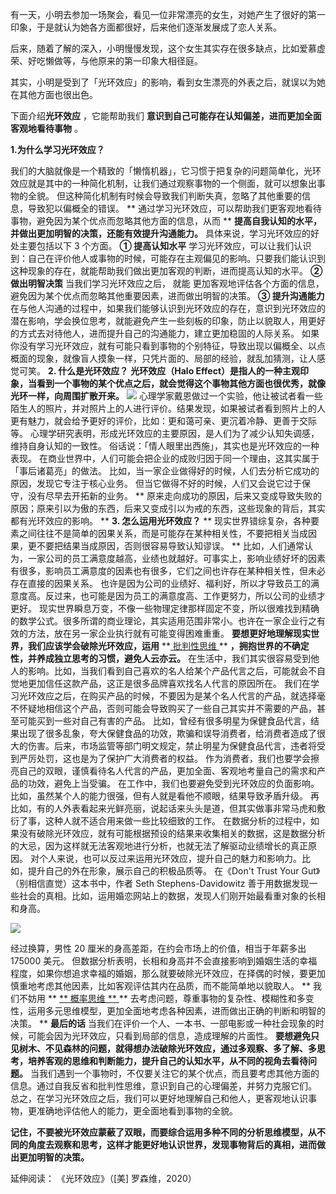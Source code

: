 有一天，小明去参加一场聚会，看见一位非常漂亮的女生，对她产生了很好的第一印象，于是就认为她各方面都很好，后来他们逐渐发展成了恋人关系。

后来，随着了解的深入，小明慢慢发现，这个女生其实存在很多缺点，比如爱慕虚荣、好吃懒做等，与他原来的第一印象大相径庭。

其实，小明是受到了「光环效应」的影响，看到女生漂亮的外表之后，就误以为她在其他方面也很出色。  

下面介绍**光环效应** ，它能帮助我们 **意识到自己可能存在认知偏差，进而更加全面客观地看待事物** 。  

**1\.为什么学习光环效应？**

我们的大脑就像是一个精致的「懒惰机器」，它习惯于把复杂的问题简单化，光环效应就是其中的一种简化机制，让我们通过观察事物的一个侧面，就可以想象出事物的全貌。
但这种简化机制有时候会导致我们判断失真，忽略了其他重要的信息，导致犯以偏概全的错误。  **
通过学习光环效应，可以帮助我们更客观地看待事物，避免因为某个优点而忽略其他方面的信息，从而  **
**提高自我认知的水平，并做出更加明智的决策，还能有效提升沟通能力。** 具体来说，学习光环效应的好处主要包括以下 3 个方面。  **① 提高认知水平**
学习光环效应，可以让我们认识到：自己在评价他人或事物的时候，可能存在主观偏见的影响。只要我们能认识到这种现象的存在，就能帮助我们做出更加客观的判断，进而提高认知的水平。
**② 做出明智决策** 当我们学习光环效应之后，  就能  更加客观地评估各个方面的信息，避免因为某个优点而忽略其他重要因素，进而做出明智的决策。
**③ 提升沟通能力**
在与他人沟通的过程中，如果我们能够认识到光环效应的存在，意识到光环效应的潜在影响，学会换位思考，就能避免产生一些刻板的印象，防止以貌取人，用更好的方式去对待他人，进而提升自己的沟通能力，建立更加稳固的人际关系。
如果你没有学习光环效应，就有可能只看到事物的个别特征，导致出现以偏概全、以点概面的现象，就像盲人摸象一样，只凭片面的、局部的经验，就乱加猜测，让人感觉可笑。
**2\. 什么是光环效应？** **光环效应（Halo
Effect）是指人的一种主观印象，当看到一个事物的某个优点之后，就会觉得这个事物其他方面也很优秀，就像光环一样，向周围扩散开来。**
![](https://mmbiz.qpic.cn/mmbiz_png/giaycic3UNwo2Y6tn4QFEXXOP1d3icrEcsoicaSzqIeS6kpZAK3xJibss0IVxMibicsFIE8rlMKib6Nc46qzN51vPIy4Dw/640?wx_fmt=png)
心理学家戴恩做过一个实验，他让被试者看一些陌生人的照片，并对照片上的人进行评价。结果发现，如果被试者看到照片上的人更有魅力，就会给予更好的评价，比如：更和蔼可亲、更沉着冷静、更善于交际等。
心理学研究表明，形成光环效应的主要原因，是人们为了减少认知失调感，维持自身认知的一致性。  俗话说：「情人眼里出西施」，其实也是光环效应的一种表现。
在商业世界中，人们可能会把企业的成败归因于同一个理由，这其实属于「事后诸葛亮」的做法。
比如，当一家企业做得好的时候，人们去分析它成功的原因，发现它专注于核心业务。  但当它做得不好的时候，人们又会说它过于保守，没有尽早去开拓新的业务。  **
原来走向成功的原因，后来又变成导致失败的原因；原来引以为傲的东西，后来又变成引以为戒的东西，这些现象的背后，其实都有光环效应的影响。  ** **3\.
怎么运用光环效应？** **
现实世界错综复杂，各种要素之间往往不是简单的因果关系，而是可能存在某种相关性，不要把相关当成因果，更不要把结果当成原因，否则很容易导致认知谬误。  **
比如，人们通常认为，一家公司的员工满意度越高，业绩也就越好。可事实上，影响业绩好坏的因素有很多，影响员工满意度的因素也有很多，它们之间也许存在某种相关性，但未必存在直接的因果关系。
也许是因为公司的业绩好、福利好，所以才导致员工的满意度高。反过来，也可能是因为员工的满意度高、工作更努力，所以公司的业绩才更好。
现实世界瞬息万变，不像一些物理定律那样固定不变，所以很难找到精确的数学公式。很多所谓的商业理论，其实适用范围非常小。也许在一家企业行之有效的方法，放在另一家企业执行就有可能变得困难重重。
**要想更好地理解现实世界，我们应该学会破除光环效应，运用** **[ 批判性思维
](https://mp.weixin.qq.com/s?__biz=MzA4ODE2OTIxMw==&mid=2653481563&idx=1&sn=0b5fbbf66ec45cae08d2e4229119a2e7&scene=21#wechat_redirect)
** **，拥抱世界的不确定性，并养成独立思考的习惯，避免人云亦云。**
在生活中，我们其实很容易受到他人的影响。比如，当我们看到自己喜欢的名人给某个产品代言之后，可能就会不自觉地更加信任这款产品，这正是很多品牌喜欢找名人代言的原因所在。
我们在学习光环效应之后，在购买产品的时候，不要因为是某个名人代言的产品，就选择毫不怀疑地相信这个产品，否则可能会导致购买了一些自己其实并不需要的产品，甚至可能买到一些对自己有害的产品。
比如，曾经有很多明星为保健食品代言，结果出现了很多乱象，夸大保健食品的功效，欺骗和误导消费者，给消费者造成了很大的伤害。后来，市场监管等部门明文规定，禁止明星为保健食品代言，违者将受到严厉处罚，这也是为了保护广大消费者的权益。
作为消费者，我们也要学会擦亮自己的双眼，谨慎看待名人代言的产品，更加全面、客观地考量自己的需求和产品的功效，避免上当受骗。
在工作中，我们也要避免受到光环效应的负面影响。比如，虽然某个人的能力很强，但有人就是看他不顺眼，结果导致矛盾升级。
再比如，有的人外表看起来光鲜亮丽，说起话来头头是道，但其实做事非常马虎和敷衍了事，这种人就不适合用来做一些比较细致的工作。
在数据分析的过程中，如果没有破除光环效应，就有可能根据预设的结果来收集相关的数据，这是数据分析的大忌，因为这样就无法客观地进行分析，也就无法了解驱动业绩增长的真正原因。
对个人来说，也可以反过来运用光环效应，提升自己的魅力和影响力。比如，提升自己的外在形象，展示自己的积极品质等。  在《Don't Trust Your
Gut》（别相信直觉）这本书中，作者 Seth Stephens-Davidowitz
善于用数据发现一些社会的真相。比如，运用婚恋网站上的数据，发现人们刚开始最看重对象的长相和身高。

![](https://mmbiz.qpic.cn/mmbiz_png/giaycic3UNwo2Y6tn4QFEXXOP1d3icrEcsoXiax7qMcpaiazxgYtEQK1ic98FicF8cHbraGcDL7mGzaCbicB6R7gpZflibQ/640?wx_fmt=png)

经过换算，男性 20 厘米的身高差距，在约会市场上的价值，相当于年薪多出 175000 美元。
但数据分析表明，长相和身高并不会直接影响到婚姻生活的幸福程度，如果你想追求幸福的婚姻，那么就要破除光环效应，在择偶的时候，要更加慎重地考虑其他因素，比如客观评估其内在品质，而不能简单地以貌取人。
** 我们不妨用  ** [ ** 概率思维  **
](https://mp.weixin.qq.com/s?__biz=MzA4ODE2OTIxMw==&mid=2653481757&idx=1&sn=7cb6463421d3dbfbffd54eeff6e7d3f0&scene=21#wechat_redirect)
** 去考虑问题，尊重事物的复杂性、模糊性和多变性，运用多元思维模型，更加全面地考虑各种因素，进而做出正确的判断和明智的决策。  ** **最后的话**
当我们在评价一个人、一本书、一部电影或一种社会现象的时候，可能会因为光环效应，只看到局部的信息，造成理解的片面性。
**要想避免只见树木、不见森林的问题，就得想办法破除光环效应，通过多观察、多了解、多思考，培养客观的思维和判断能力，提升自己的认知水平，从不同的视角去看待问题。**
当我们遇到一个事物时，不仅要关注它的某个优点，而且要考虑其他方面的信息。通过自我反省和批判性思维，意识到自己的心理偏差，并努力克服它们。
总之，在学习光环效应之后，我们可以更好地理解自己和他人，更客观地认识事物，更准确地评估他人的能力，更全面地看到事物的全貌。  

**记住，不要被光环效应蒙蔽了双眼，而要综合运用多种不同的分析思维模型，从不同的角度去观察和思考，这样才能更好地认识世界，发现事物背后的真相，进而做出更加明智的决策。** 

延伸阅读：  《光环效应》（[美] 罗森维，2020）